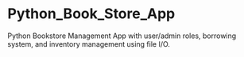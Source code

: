 # Python_Book_Store_App
Python Bookstore Management App with user/admin roles, borrowing system, and inventory management using file I/O.
